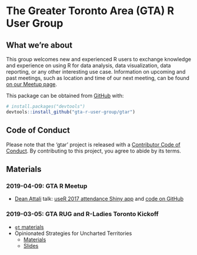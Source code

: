 
<!-- README.md is generated from README.Rmd. Please edit that file -->

# The Greater Toronto Area (GTA) R User Group

<!-- badges: start -->

<!-- badges: end -->

## What we’re about

This group welcomes new and experienced R users to exchange knowledge
and experience on using R for data analysis, data visualization, data
reporting, or any other interesting use case. Information on upcoming
and past meetings, such as location and time of our next meeting, can be
found [on our Meetup
page](https://www.meetup.com/Greater-Toronto-Area-GTA-R-Users-Group/).

This package can be obtained from [GitHub](https://github.com/) with:

``` r
# install.packages("devtools")
devtools::install_github("gta-r-user-group/gtar")
```

## Code of Conduct

Please note that the ‘gtar’ project is released with a [Contributor Code
of Conduct](CODE_OF_CONDUCT.md). By contributing to this project, you
agree to abide by its terms.

## Materials

### 2019-04-09: GTA R Meetup

  - [Dean Attali](https://deanattali.com/) talk: [useR 2017 attendance
    Shiny app](https://daattali.com/shiny/user2017/) and [code on
    GitHub](https://github.com/daattali/user2017)

### 2019-03-05: GTA RUG and R-Ladies Toronto Kickoff

  - [`gt`
    materials](https://github.com/gta-r-user-group/gtar/tree/master/2019-03-05/rich-i)
  - Opinionated Strategies for Uncharted
        Territories
      - [Materials](https://github.com/gta-r-user-group/gtar/tree/master/2019-03-05/opinionated-strategies-for-uncharted-territories)
      - [Slides](https://sharla.party/talks/rladies-rug-kickoff.html#1)
